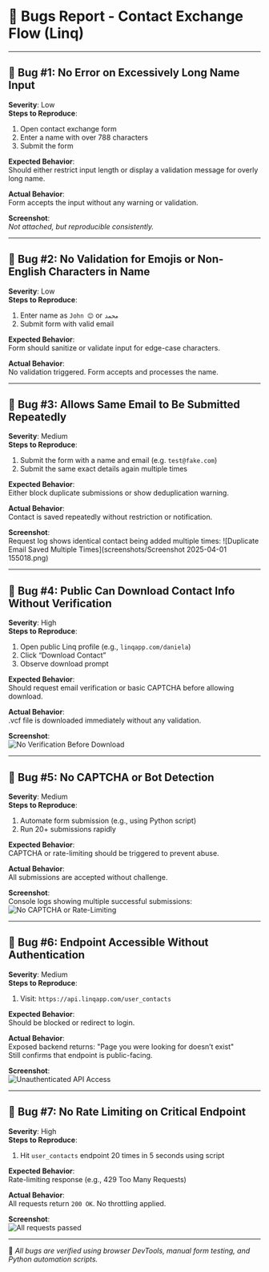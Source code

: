 # 🐞 Bugs Report - Contact Exchange Flow (Linq)

---

## 🐛 Bug #1: No Error on Excessively Long Name Input

**Severity**: Low  
**Steps to Reproduce**:
1. Open contact exchange form
2. Enter a name with over 788 characters
3. Submit the form

**Expected Behavior**:  
Should either restrict input length or display a validation message for overly long name.

**Actual Behavior**:  
Form accepts the input without any warning or validation.

**Screenshot**:  
_Not attached, but reproducible consistently._

---

## 🐛 Bug #2: No Validation for Emojis or Non-English Characters in Name

**Severity**: Low  
**Steps to Reproduce**:
1. Enter name as `John 😊` or `محمد`
2. Submit form with valid email

**Expected Behavior**:  
Form should sanitize or validate input for edge-case characters.

**Actual Behavior**:  
No validation triggered. Form accepts and processes the name.

---

## 🐛 Bug #3: Allows Same Email to Be Submitted Repeatedly

**Severity**: Medium  
**Steps to Reproduce**:
1. Submit the form with a name and email (e.g. `test@fake.com`)
2. Submit the same exact details again multiple times

**Expected Behavior**:  
Either block duplicate submissions or show deduplication warning.

**Actual Behavior**:  
Contact is saved repeatedly without restriction or notification.

**Screenshot**:  
Request log shows identical contact being added multiple times:
![Duplicate Email Saved Multiple Times](screenshots/Screenshot 2025-04-01 155018.png)

---

## 🐛 Bug #4: Public Can Download Contact Info Without Verification

**Severity**: High  
**Steps to Reproduce**:
1. Open public Linq profile (e.g., `linqapp.com/daniela`)
2. Click “Download Contact”
3. Observe download prompt

**Expected Behavior**:  
Should request email verification or basic CAPTCHA before allowing download.

**Actual Behavior**:  
.vcf file is downloaded immediately without any validation.

**Screenshot**:  
![No Verification Before Download](file-U6Pxpw1ScuKs38JwgFxzhS)

---

## 🐛 Bug #5: No CAPTCHA or Bot Detection

**Severity**: Medium  
**Steps to Reproduce**:
1. Automate form submission (e.g., using Python script)
2. Run 20+ submissions rapidly

**Expected Behavior**:  
CAPTCHA or rate-limiting should be triggered to prevent abuse.

**Actual Behavior**:  
All submissions are accepted without challenge.

**Screenshot**:  
Console logs showing multiple successful submissions:
![No CAPTCHA or Rate-Limiting](file-PVCapy6hv98CFEKv6JAbXo)

---

## 🐛 Bug #6: Endpoint Accessible Without Authentication

**Severity**: Medium  
**Steps to Reproduce**:
1. Visit: `https://api.linqapp.com/user_contacts`

**Expected Behavior**:  
Should be blocked or redirect to login.

**Actual Behavior**:  
Exposed backend returns: "Page you were looking for doesn’t exist"  
Still confirms that endpoint is public-facing.

**Screenshot**:  
![Unauthenticated API Access](file-PVCapy6hv98CFEKv6JAbXo)

---

## 🐛 Bug #7: No Rate Limiting on Critical Endpoint

**Severity**: High  
**Steps to Reproduce**:
1. Hit `user_contacts` endpoint 20 times in 5 seconds using script

**Expected Behavior**:  
Rate-limiting response (e.g., 429 Too Many Requests)

**Actual Behavior**:  
All requests return `200 OK`. No throttling applied.

**Screenshot**:  
![All requests passed](file-Cn2oYYQ3L1iKkpECpGgi5j)

---

📌 _All bugs are verified using browser DevTools, manual form testing, and Python automation scripts._
